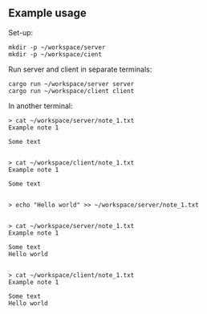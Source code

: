 ## Example usage

Set-up:
```
mkdir -p ~/workspace/server
mkdir -p ~/workspace/cient
```

Run server and client in separate terminals:
```
cargo run ~/workspace/server server
cargo run ~/workspace/client client
```

In another terminal:
```
> cat ~/workspace/server/note_1.txt
Example note 1

Some text


> cat ~/workspace/client/note_1.txt
Example note 1

Some text


> echo "Hello world" >> ~/workspace/server/note_1.txt


> cat ~/workspace/server/note_1.txt
Example note 1

Some text
Hello world


> cat ~/workspace/client/note_1.txt
Example note 1

Some text
Hello world
```
